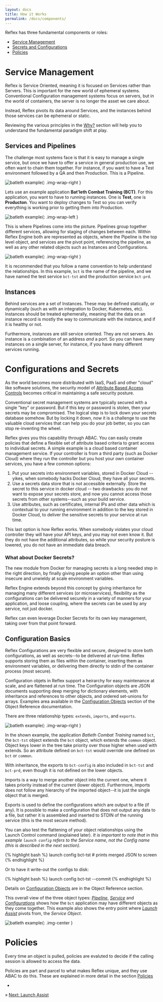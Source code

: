 ```yaml
---
layout: docs
title: How it Works
permalink: /docs/components/
---
```


Reflex has three fundamental components or roles:

* [Service Management](#service-management)
* [Secrets and Configurations](#secrets-and-configurations)
* [Policies](#policies)

# Service Management

Reflex is Service Oriented, meaning it is focused on Services rather than Servers. This is important for the new world of ephemeral systems. Conventional Configuration management systems focus on servers, but in the world of containers, the server is no longer the asset we care about.

Instead, Reflex pivots its data around Services, and the instances behind those services can be ephemeral or static.

Reviewing the various principles in the [Why?](/why/) section will help you to understand the fundamental paradigm shift at play.

## Services and Pipelines

The challenge most systems face is that it is easy to manage a single service, but once we have to offer a service in general production use, we often want to chain them together.  For instance, if you want to have a Test environment followed by a QA and then Production.  This is a Pipeline.

![batleth example](/docs/summary1.jpg){: .img-wrap-right }

Lets use an example application **Bat'leth Combat Training (BCT)**.  For this application, you want to have to running instances.  One is **Test**, one is **Producton**.  You want to deploy changes to Test so you can verify everything is working prior to getting them into Production.

![batleth example](/docs/summary2.jpg){: .img-wrap-left }

This is where Pipelines come into the picture.  Pipelines group together different services, allowing for staging of changes between each.  Within Reflex Engine both are represented as objects, where the Pipeline is the top level object, and services are the pivot point, referencing the pipeline, as well as any other related objects such as Instances and Configurations.

![batleth example](/docs/summary3.jpg){: .img-wrap-right }

It is recommended that you follow a name convention to help understand the relationships.  In this example, `bct` is the name of the pipeline, and we have named the test service `bct-tst` and the production service `bct-prd`.

## Instances

Behind services are a set of Instances.  These may be defined statically, or dynamically (such as with an integration to Docker, Kubernetes, etc).  Instances should be treated ephemerally, meaning that the data on an instance record is mostly the way to communicate with the instance, and if it is healthy or not.

Furthermore, instances are still service oriented.  They are not servers.  An instance is a combination of an address *and* a port.  So you can have many instances on a single server, for instance, if you have many different services running.

# Configurations and Secrets

As the world becomes more distributed with IaaS, PaaS and other "cloud" like software solutions, the security model of [Attribute Based Access Controls](/why/security/) becomes critical in maintaining a safe security posture.

Conventional secret management systems are typically secured with a single "key" or password.  But if this key or password is stolen, then your secrets may be compromised.  The logical step is to lock down your secrets database somehow.  But by locking it down, now it is a challenge to use the valuable cloud services that can help you do your job better, so you can stop re-inventing the wheel.

Reflex gives you this capability through ABAC.  You can easily create policies that define a flexible set of attribute based criteria to grant access to individual secrets.  A simple example is a cloud based container management service.  If your controller is from a third party (such as Docker Cloud) where they run the controller but you host your own container services, you have a few common options:

1. Put your secrets into environment variables, stored in Docker Cloud -- yikes, when somebody hacks Docker Cloud, they have all your secrets.
2. Use a secrets data store that is not accessible externally.  Store the secret to this service in docker cloud -- two drawbacks: you do not want to expose your secrets store, and now you cannot access those secrets from other systems--such as your build service.
3. Use attributes, such as certificates, internal IPs and other data which is contextual to your running environment in addition to the key stored in Docker Cloud, to deliver the sensitive secrets to your service at run time.

This last option is how Reflex works.  When somebody violates your cloud controller they will have your API keys, and you may not even know it.  But they do not have the additional attributes, so while your security posture is lowered, you do not have an immediate data breach.

### What about Docker Secrets?

The new module from Docker for managing secrets is a long needed step in the right direction, by finally giving people an option other than using insecure and unwieldy at scale environment variables.

Reflex Engine extends beyond this concept by giving inheritance for managing many different services (or microservices), flexibility as the configurations can be delivered securely in a variety of manners for your application, and loose coupling, where the secrets can be used by any service, not just docker.

Reflex can even leverage Docker Secrets for its own key management, taking over from that point forward.

## Configuration Basics

Reflex Configurations are very flexible and secure, designed to store both configurations, as well as secrets--to be delivered at run-time.  Reflex supports storing them as files within the container, inserting them as environment variables, or delivering them directly to stdin of the container process (most secure).

Configuration objets in Reflex support a heirarchy for easy maintenance at scale, and are flattened at run time.  The Configuration objects are JSON documents supporting deep merging for dictionary elements, with inheritance and references to other objects, and ordered set-unions for arrays.  Examples area available in the [Configuration Objects](/docs/objects/#config) section of the Object Reference documentation.

There are three relationship types: `extends`, `imports`, and `exports`.

![batleth example](/docs/summary4.jpg){: .img-wrap-right }

In the shown example, the application *Batleth Combat Training* named `bct`, the `bct-tst` object extends the `bct` object, which extends the `common` object.  Object keys lower in the tree take priority over those higher when used with extends.  So an attribute defined on `bct-tst` would override one defined on `bct` or `common`.

With inheritance, the exports to `bct-config` is also included in `bct-tst` and `bct-prd`, even though it is not defined on the lower objects.

Imports is a way to merge another object into the current one, where it takes priority instead of the current (lower object).  Furthermore, imports does not follow any hierarchy of the imported object--it is just the single object that is merged.

Exports is used to define the configurations which are output to a file (if any).  It is possible to make a configuration that does not output any data to a file, but rather it is assembled and inserted to STDIN of the running service (this is the most secure method).

You can also test the flattening of your object relationships using the Launch Control command (explained later).  *It is important to note that in this example `launch config` refers to the Service name, not the Config name (this is described in the next section).*

{% highlight bash %}
launch config bct-tst  # prints merged JSON to screen
{% endhighlight %}

Or to have it write-out the configs to disk:

{% highlight bash %}
launch config bct-tst --commit
{% endhighlight %}

Details on [Configuration Objects](/docs/objects#config) are in the Object Reference section.

This overall view of the three object types: [*Pipeline*](/docs/objects/#pipeline), [*Service*](/docs/objects/#service) and [*Configurations*](/docs/objects/#config) shows how the `bct` application may have different objects as they come together.  This example also shows the entry point where [*Launch Assist*](/docs/launch-assist/) pivots from, the *Service Object*. 

![batleth example](/docs/summary5.jpg){: .img-center }

# Policies

Every time an object is pulled, policies are evaluted to decide if the calling session is allowed to access the data.

Policies are part and parcel to what makes Reflex unique, and they use ABAC to do this.  These are explained in more detail in the section [Policies](/docs/policies)


-

&raquo; [Next: Launch Assist](/docs/launch-assist/)
